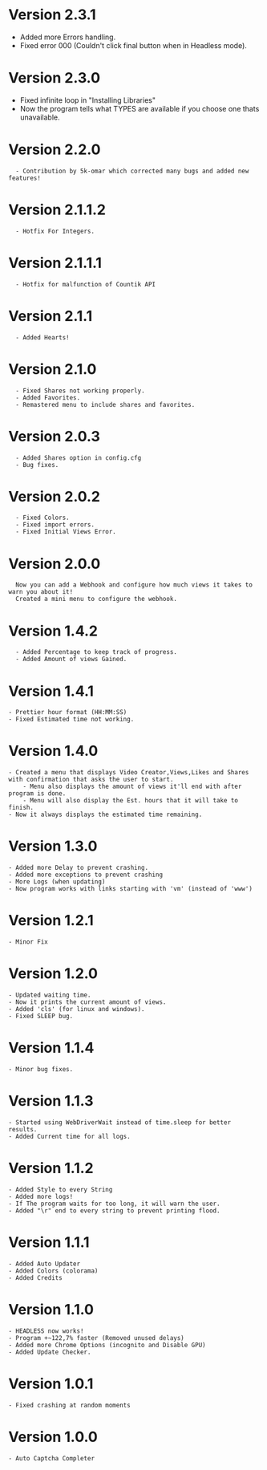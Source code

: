 # Version 2.3.1
   -  Added more Errors handling.
   -  Fixed error 000 (Couldn't click final button when in Headless mode).

# Version 2.3.0
   - Fixed infinite loop in "Installing Libraries"
   - Now the program tells what TYPES are available if you choose one thats unavailable.

# Version 2.2.0
      - Contribution by 5k-omar which corrected many bugs and added new features!

# Version 2.1.1.2
      - Hotfix For Integers.

# Version 2.1.1.1
      - Hotfix for malfunction of Countik API

# Version 2.1.1
      - Added Hearts!

# Version 2.1.0
      - Fixed Shares not working properly.
      - Added Favorites.
      - Remastered menu to include shares and favorites.

# Version 2.0.3
      - Added Shares option in config.cfg
      - Bug fixes.

# Version 2.0.2
      - Fixed Colors.
      - Fixed import errors.
      - Fixed Initial Views Error.

# Version 2.0.0
      Now you can add a Webhook and configure how much views it takes to warn you about it!
      Created a mini menu to configure the webhook.

# Version 1.4.2
      - Added Percentage to keep track of progress.
      - Added Amount of views Gained.

# Version 1.4.1
    - Prettier hour format (HH:MM:SS)
    - Fixed Estimated time not working.


# Version 1.4.0
    - Created a menu that displays Video Creator,Views,Likes and Shares with confirmation that asks the user to start.
        - Menu also displays the amount of views it'll end with after program is done.
        - Menu will also display the Est. hours that it will take to finish.
    - Now it always displays the estimated time remaining.

# Version 1.3.0
    - Added more Delay to prevent crashing.
    - Added more exceptions to prevent crashing
    - More Logs (when updating)
    - Now program works with links starting with 'vm' (instead of 'www')

# Version 1.2.1
    - Minor Fix

# Version 1.2.0
    - Updated waiting time.
    - Now it prints the current amount of views.
    - Added 'cls' (for linux and windows).
    - Fixed SLEEP bug.

# Version 1.1.4
    - Minor bug fixes.

# Version 1.1.3
    - Started using WebDriverWait instead of time.sleep for better results.
    - Added Current time for all logs.

# Version 1.1.2
    - Added Style to every String
    - Added more logs!
    - If The program waits for too long, it will warn the user.
    - Added "\r" end to every string to prevent printing flood.

# Version 1.1.1
    - Added Auto Updater
    - Added Colors (colorama)
    - Added Credits

# Version 1.1.0
    - HEADLESS now works!
    - Program +~122,7% faster (Removed unused delays)
    - Added more Chrome Options (incognito and Disable GPU)
    - Added Update Checker.

# Version 1.0.1
    - Fixed crashing at random moments
    
# Version 1.0.0
    - Auto Captcha Completer
